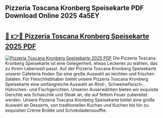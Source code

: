 ## Pizzeria Toscana Kronberg Speisekarte PDF Download Online 2025 4a5EY

# <h2><a href="http://gce9ac.nevu.top/?p=Pizzeria+Toscana+Kronberg+Speisekarte">🔗 👉🔴 Pizzeria Toscana Kronberg Speisekarte 2025 PDF</a></h2>

[![Pizzeria Toscana Kronberg Speisekarte 2025 PDF](https://i.imgur.com/dBaPXMq.png)](http://gce9ac.nevu.top/?p=Pizzeria+Toscana+Kronberg+Speisekarte)
Die Pizzeria Toscana Kronberg Speisekarte ist eine Gelegenheit, etwas Leckeres zu wählen, das zu Ihrem Lebensstil passt. Auf der Pizzeria Toscana Kronberg Speisekarte unserer Cafeteria finden Sie eine große Auswahl an leichten und frischen Salaten. Für Fleischliebhaber bietet unsere Pizzeria Toscana Kronberg Speisekarte eine umfangreiche Auswahl an Rind-, Schweinefleisch-, Hühnchen- und Fischgerichten. Unseren Auserwählten bieten wir exquisite Gerichte wie Schaschlik und Steak an, die auf fettem Feuer zubereitet werden. Unsere Pizzeria Toscana Kronberg Speisekarte bietet eine große Auswahl an Desserts, von traditionellen Kuchen und Kuchen bis hin zu exquisiten Crème Brûlée und Schokoladensouffle.
